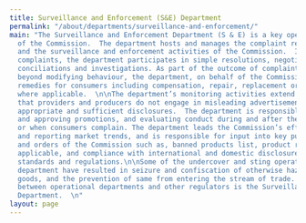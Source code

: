 ```yaml
---
title: Surveillance and Enforcement (S&E) Department
permalink: "/about/departments/surveillance-and-enforcement/"
main: "The Surveillance and Enforcement Department (S & E) is a key operational unit
  of the Commission.  The department hosts and manages the complaint resolution functions;
  and the surveillance and enforcement activities of the Commission.  In resolving
  complaints, the department participates in simple resolutions, negotiations, mediations,
  conciliations and investigations. As part of the outcome of complaint resolution,
  beyond modifying behaviour, the department, on behalf of the Commission, secures
  remedies for consumers including compensation, repair, replacement or restitution,
  where applicable.  \n\nThe department’s monitoring activities extend to ensuring
  that providers and producers do not engage in misleading advertisement, and make
  appropriate and sufficient disclosures.  The department is responsible for assessing
  and approving promotions, and evaluating conduct during and after the promotion,
  or when consumers complain. The department leads the Commission’s effort in monitoring
  and reporting market trends, and is responsible for input into key publications
  and orders of the Commission such as, banned products list, product recalls, where
  applicable, and compliance with international and domestic disclosure and warning
  standards and regulations.\n\nSome of the undercover and sting operations of the
  department have resulted in seizure and confiscation of otherwise hazardous or substandard
  goods, and the prevention of same from entering the stream of trade.   The key interface
  between operational departments and other regulators is the Surveillance and Enforcement
  Department.  \n"
layout: page
---
```


